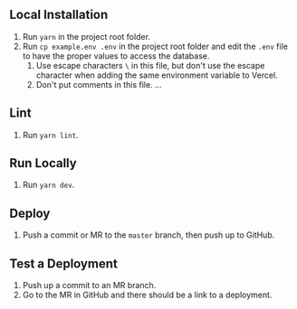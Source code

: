 ## Local Installation

1. Run `yarn` in the project root folder.
2. Run `cp example.env .env` in the project root folder and edit the `.env` file to have the proper values to access the database.
   1. Use escape characters `\` in this file, but don't use the escape character when adding the same environment variable to Vercel.
   2. Don't put comments in this file.
      ...

## Lint

1. Run `yarn lint`.

## Run Locally

1. Run `yarn dev`.

## Deploy

1. Push a commit or MR to the `master` branch, then push up to GitHub.

## Test a Deployment

1. Push up a commit to an MR branch.
2. Go to the MR in GitHub and there should be a link to a deployment.
